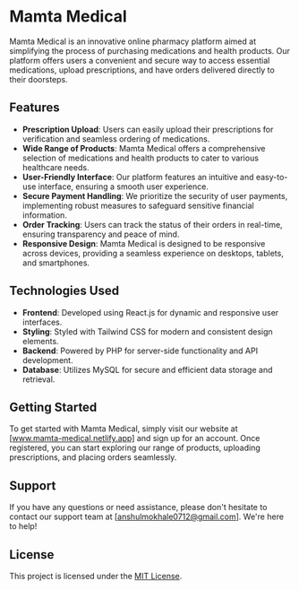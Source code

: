 # Mamta Medical

Mamta Medical is an innovative online pharmacy platform aimed at simplifying the process of purchasing medications and health products. Our platform offers users a convenient and secure way to access essential medications, upload prescriptions, and have orders delivered directly to their doorsteps.

## Features

- **Prescription Upload**: Users can easily upload their prescriptions for verification and seamless ordering of medications.
- **Wide Range of Products**: Mamta Medical offers a comprehensive selection of medications and health products to cater to various healthcare needs.
- **User-Friendly Interface**: Our platform features an intuitive and easy-to-use interface, ensuring a smooth user experience.
- **Secure Payment Handling**: We prioritize the security of user payments, implementing robust measures to safeguard sensitive financial information.
- **Order Tracking**: Users can track the status of their orders in real-time, ensuring transparency and peace of mind.
- **Responsive Design**: Mamta Medical is designed to be responsive across devices, providing a seamless experience on desktops, tablets, and smartphones.

## Technologies Used

- **Frontend**: Developed using React.js for dynamic and responsive user interfaces.
- **Styling**: Styled with Tailwind CSS for modern and consistent design elements.
- **Backend**: Powered by PHP for server-side functionality and API development.
- **Database**: Utilizes MySQL for secure and efficient data storage and retrieval.

## Getting Started

To get started with Mamta Medical, simply visit our website at [www.mamta-medical.netlify.app] and sign up for an account. Once registered, you can start exploring our range of products, uploading prescriptions, and placing orders seamlessly.

## Support

If you have any questions or need assistance, please don't hesitate to contact our support team at [anshulmokhale0712@gmail.com]. We're here to help!

## License

This project is licensed under the [MIT License](LICENSE).
